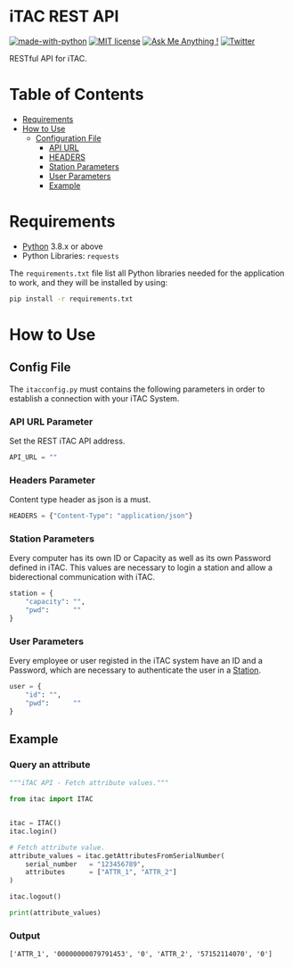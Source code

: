 # iTAC REST API
[![made-with-python](https://img.shields.io/badge/Made%20with-Python-1f425f.svg)](https://www.python.org/)
[![MIT license](https://img.shields.io/badge/License-MIT-blue.svg)](https://lbesson.mit-license.org/)
[![Ask Me Anything !](https://img.shields.io/badge/Ask%20me-anything-1abc9c.svg)](https://GitHub.com/rEdonE13)
[![Twitter](https://badgen.net/badge/icon/twitter?icon=twitter&label)](https://twitter.com/rEdonE_13)

RESTful API for iTAC.

# Table of Contents
* [Requirements](#requirements)
* [How to Use](#how-to-use)
    * [Configuration File](#config-file)
        * [API URL](#api-url-parameter)
        * [HEADERS](#headers-parameter)
        * [Station Parameters](#station-parameters)
        * [User Parameters](#user-parameters)
        * [Example](#example)

# Requirements

* [Python](https://www.python.org/) 3.8.x or above
* Python Libraries: `requests`

The `requirements.txt` file list all Python libraries needed for the application to work, and they will be installed by using:

```bash
pip install -r requirements.txt
```

# How to Use
## Config File
The `itacconfig.py` must contains the following parameters in order to establish a connection with your iTAC System.

### API URL Parameter
Set the REST iTAC API address.
```python
API_URL = ""
```

### Headers Parameter
Content type header as json is a must.
```python
HEADERS = {"Content-Type": "application/json"}
```

### Station Parameters
Every computer has its own ID or Capacity as well as its own Password defined in iTAC. This values are necessary to login a station and allow a biderectional communication with iTAC.
```python
station = {
    "capacity": "",
    "pwd":      ""
}
```

### User Parameters
Every employee or user registed in the iTAC system have an ID and a Password, which are necessary to authenticate the user in a [Station](#station-parameters).
```python
user = {
    "id": "",
    "pwd":      ""
}
```

## Example
### Query an attribute
```python
"""iTAC API - Fetch attribute values."""

from itac import ITAC


itac = ITAC()
itac.login()

# Fetch attribute value.
attribute_values = itac.getAttributesFromSerialNumber(
    serial_number   = "123456789", 
    attributes      = ["ATTR_1", "ATTR_2"]
)

itac.logout()

print(attribute_values)
```

### Output
```
['ATTR_1', '00000000079791453', '0', 'ATTR_2', '57152114070', '0']
```